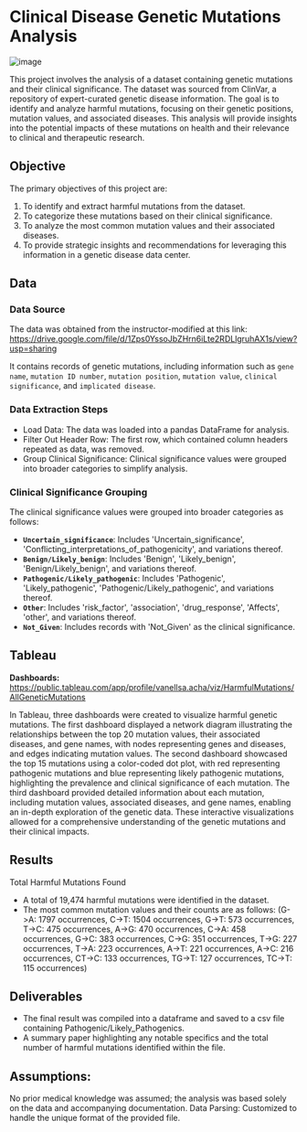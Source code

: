 # Clinical Disease Genetic Mutations Analysis
![image](https://github.com/user-attachments/assets/19fe066a-852c-47a8-b361-39fe6f948426)

This project involves the analysis of a dataset containing genetic mutations and their clinical significance. The dataset was sourced from ClinVar, a repository of expert-curated genetic disease information. The goal is to identify and analyze harmful mutations, focusing on their genetic positions, mutation values, and associated diseases. This analysis will provide insights into the potential impacts of these mutations on health and their relevance to clinical and therapeutic research.

## Objective
The primary objectives of this project are:

1. To identify and extract harmful mutations from the dataset.
2. To categorize these mutations based on their clinical significance.
3. To analyze the most common mutation values and their associated diseases.
4. To provide strategic insights and recommendations for leveraging this information in a genetic disease data center.

## Data
### Data Source
The data was obtained from the instructor-modified at this link: https://drive.google.com/file/d/1Zps0YssoJbZHrn6iLte2RDLlgruhAX1s/view?usp=sharing 

It contains records of genetic mutations, including information such as `gene name`, `mutation ID number`, `mutation position`, `mutation value`, `clinical significance`, and `implicated disease`.

### Data Extraction Steps
- Load Data: The data was loaded into a pandas DataFrame for analysis.
- Filter Out Header Row: The first row, which contained column headers repeated as data, was removed.
- Group Clinical Significance: Clinical significance values were grouped into broader categories to simplify analysis.

### Clinical Significance Grouping
The clinical significance values were grouped into broader categories as follows:

- **`Uncertain_significance`**: Includes 'Uncertain_significance', 'Conflicting_interpretations_of_pathogenicity', and variations thereof.
- **`Benign/Likely_benign`**: Includes 'Benign', 'Likely_benign', 'Benign/Likely_benign', and variations thereof.
- **`Pathogenic/Likely_pathogenic`**: Includes 'Pathogenic', 'Likely_pathogenic', 'Pathogenic/Likely_pathogenic', and variations thereof.
- **`Other`**: Includes 'risk_factor', 'association', 'drug_response', 'Affects', 'other', and variations thereof.
- **`Not_Given`**: Includes records with 'Not_Given' as the clinical significance.

## Tableau
**Dashboards:** https://public.tableau.com/app/profile/vanellsa.acha/viz/HarmfulMutations/AllGeneticMutations 

In Tableau, three dashboards were created to visualize harmful genetic mutations. The first dashboard displayed a network diagram illustrating the relationships between the top 20 mutation values, their associated diseases, and gene names, with nodes representing genes and diseases, and edges indicating mutation values. The second dashboard showcased the top 15 mutations using a color-coded dot plot, with red representing pathogenic mutations and blue representing likely pathogenic mutations, highlighting the prevalence and clinical significance of each mutation. The third dashboard provided detailed information about each mutation, including mutation values, associated diseases, and gene names, enabling an in-depth exploration of the genetic data. These interactive visualizations allowed for a comprehensive understanding of the genetic mutations and their clinical impacts.

## Results
Total Harmful Mutations Found
- A total of 19,474 harmful mutations were identified in the dataset.
- The most common mutation values and their counts are as follows:
(G->A: 1797 occurrences, C->T: 1504 occurrences, G->T: 573 occurrences, T->C: 475 occurrences, A->G: 470 occurrences, C->A: 458 occurrences, G->C: 383 occurrences, C->G: 351 occurrences, T->G: 227 occurrences, T->A: 223 occurrences, A->T: 221 occurrences, A->C: 216 occurrences, CT->C: 133 occurrences, TG->T: 127 occurrences, TC->T: 115 occurrences)

## Deliverables
- The final result was compiled into a dataframe and saved to a csv file containing Pathogenic/Likely_Pathogenics.
- A summary paper highlighting any notable specifics and the total number of harmful mutations identified within the file.

## Assumptions: 
No prior medical knowledge was assumed; the analysis was based solely on the data and accompanying documentation.
Data Parsing: Customized to handle the unique format of the provided file.
